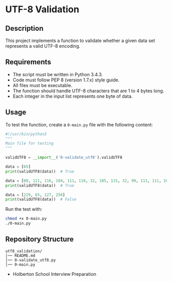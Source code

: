 # UTF-8 Validation

## Description
This project implements a function to validate whether a given data set represents a valid UTF-8 encoding.

## Requirements
- The script must be written in Python 3.4.3.
- Code must follow PEP 8 (version 1.7.x) style guide.
- All files must be executable.
- The function should handle UTF-8 characters that are 1 to 4 bytes long.
- Each integer in the input list represents one byte of data.

## Usage
To test the function, create a `0-main.py` file with the following content:

```python
#!/usr/bin/python3
"""
Main file for testing
"""

validUTF8 = __import__('0-validate_utf8').validUTF8

data = [65]
print(validUTF8(data))  # True

data = [80, 121, 116, 104, 111, 110, 32, 105, 115, 32, 99, 111, 111, 108, 33]
print(validUTF8(data))  # True

data = [229, 65, 127, 256]
print(validUTF8(data))  # False
```

Run the test with:
```bash
chmod +x 0-main.py
./0-main.py
```

## Repository Structure
```
utf8_validation/
│── README.md
│── 0-validate_utf8.py
│── 0-main.py
```

- Holberton School Interview Preparation